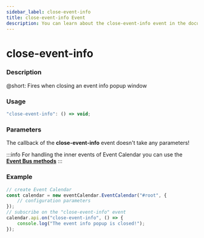 ```yaml
---
sidebar_label: close-event-info
title: close-event-info Event
description: You can learn about the close-event-info event in the documentation of the DHTMLX JavaScript Event Calendar library. Browse developer guides and API reference, try out code examples and live demos, and download a free 30-day evaluation version of DHTMLX Event Calendar.
---
```


# close-event-info

### Description

@short: Fires when closing an event info popup window

### Usage

~~~jsx {}
"close-event-info": () => void;
~~~

### Parameters

The callback of the **close-event-info** event doesn't take any parameters!

:::info
For handling the inner events of Event Calendar you can use the [**Event Bus methods**](api/overview/internal_eventbus_overview.md)
:::

### Example

~~~jsx {6-8}
// create Event Calendar
const calendar = new eventCalendar.EventCalendar("#root", {
    // configuration parameters
});
// subscribe on the "close-event-info" event
calendar.api.on("close-event-info", () => {
    console.log("The event info popup is closed!");
});
~~~
